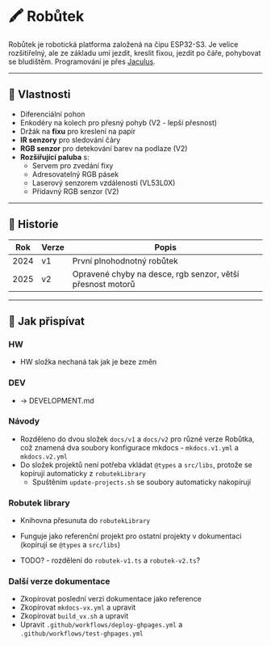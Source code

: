 # 🖍️ Robůtek

Robůtek je robotická platforma založená na čipu ESP32-S3. Je velice rozšitiřelný, ale ze základu umí jezdit, kreslit fixou, jezdit po čáře, pohybovat se bludištěm. Programování je přes [Jaculus](https://jaculus.org).

---

## 🔧 Vlastnosti

- Diferenciální pohon
- Enkodéry na kolech pro přesný pohyb (V2 - lepší přesnost)
- Držák na **fixu** pro kreslení na papír
- **IR senzory** pro sledování čáry
- **RGB senzor** pro detekování barev na podlaze (V2)
- **Rozšiřující paluba** s:
  - Servem pro zvedání fixy
  - Adresovatelný RGB pásek
  - Laserový senzorem vzdálenosti (VL53L0X)
  - Přídavný RGB senzor (V2)

---

## 📅 Historie

| Rok | Verze | Popis |
|-----|-------|-------|
| 2024 | v1    | První plnohodnotný robůtek |
| 2025 | v2    | Opravené chyby na desce, rgb senzor, větší přesnost motorů |

---

##  🙌 Jak přispívat

### HW
- HW složka nechaná tak jak je beze změn

### DEV
- -> DEVELOPMENT.md

### Návody
- Rozděleno do dvou složek `docs/v1` a `docs/v2` pro různé verze Robůtka, což znamená dva soubory konfigurace mkdocs - `mkdocs.v1.yml` a `mkdocs.v2.yml`
- Do složek projektů není potřeba vkládat `@types` a `src/libs`, protože se kopírují automaticky z `robutekLibrary`
  - Spuštěním `update-projects.sh` se soubory automaticky nakopírují

### Robutek library
- Knihovna přesunuta do `robutekLibrary`
- Funguje jako referenční projekt pro ostatní projekty v dokumentaci (kopírují se `@types` a `src/libs`)

- TODO? - rozdělení do `robutek-v1.ts` a `robutek-v2.ts`?

### Další verze dokumentace
- Zkopírovat poslední verzi dokumentace jako reference
- Zkopírovat `mkdocs-vx.yml` a upravit
- Zkopírovat `build_vx.sh` a upravit
- Upravit `.github/workflows/deploy-ghpages.yml` a `.github/workflows/test-ghpages.yml`



<!-- ## elektro
* 1x 18650 ve slotu
* nabíjení z USB-C z 5V - avšak je potřeba rozpoznávat proudové schopnosti portu 0,5/1,5/víc?
* stepup na předběžně 6V pro motory a serva
* stepup na 5V pro PMOD
* LDO na 3,3V pro ESP
* vypínač před stepupy (mechanický)
* 2x H mosty, motorové výstupy (+ enkodér vstupy)
* 8x senzory jízdy po čáře (viz obrázek)
* 8x LEDky + konektor
* 1x servo konektor
* pípák
* nx kde n € N && n <= 5 User tlačítko, Reset tlačítko, Boot tlačítko
* 3x lidar
* 1x PMOD konektor (muxovaný na ROM boot UART pinech?), asi s napájecím napětím volitelným jumperem
* uprostřed díra na fixu

### nabíječka
* MAX77757

### Stepup 5V
* ???

### Stepup 6V
* ???

### LDO 3.3V
* LD39200

### čárasenzor
* ??? ITR8307/S17/TR8(B)

### pípák
* viz ELKS

### servo
* SG90

### H-most
* DRV8833

# mecha
* uchycení paluby a lidarů
* zvedání fixi

# TODO

## Jarek M
- evaluace motorů

## Jirka
- kritika pro zábavu

## Patrik
- seznámit se s datasheety od vybraných součástek
    * MAX77757
    * LD39200
    * DRV8833
    * ITR8307/S17/TR8(B) -->
